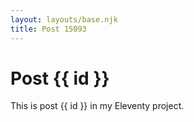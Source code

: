 ```yaml
---
layout: layouts/base.njk
title: Post 15093
---
```


# Post {{ id }}

This is post {{ id }} in my Eleventy project.
